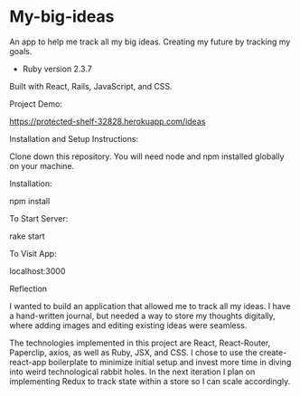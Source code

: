 # My-big-ideas

An app to help me track all my big ideas. Creating my future by tracking my goals.

* Ruby version 2.3.7

Built with React, Rails, JavaScript, and CSS.

Project Demo:

https://protected-shelf-32828.herokuapp.com/ideas

Installation and Setup Instructions:

Clone down this repository. You will need node and npm installed globally on your machine.

Installation:

npm install

To Start Server:

rake start

To Visit App:

localhost:3000

Reflection


I wanted to build an application that allowed me to track all my ideas. I have a hand-written journal, but needed a way to store my thoughts digitally, where adding images and editing existing ideas were seamless.

The technologies implemented in this project are React, React-Router, Paperclip, axios, as well as Ruby, JSX, and CSS. I chose to use the create-react-app boilerplate to minimize initial setup and invest more time in diving into weird technological rabbit holes. In the next iteration I plan on implementing Redux to track state within a store so I can scale accordingly.
